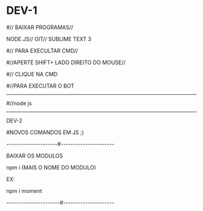 # DEV-1
#// BAIXAR PROGRAMAS// 

 NODE.JS// GIT// SUBLIME TEXT 3

#// PARA EXECULTAR CMD//

#//APERTE SHIFT+ LADO DIREITO DO MOUSE//

#// CLIQUE NA CMD

#//PARA EXECUTAR O BOT
______________________________
#//node js     
______________________________
DEV-2

#NOVOS COMANDOS EM JS ;)


---------------------#----------------------

BAIXAR OS MODULOS

npm i (MAIS O NOME DO MODULO)

EX:

npm i moment

----------------------#---------------------
